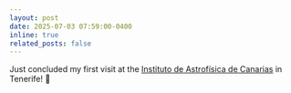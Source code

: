 ```yaml
---
layout: post
date: 2025-07-03 07:59:00-0400
inline: true
related_posts: false
---
```


Just concluded my first visit at the [Instituto de Astrofísica de Canarias](https://www.iac.es) in Tenerife! 🌴
